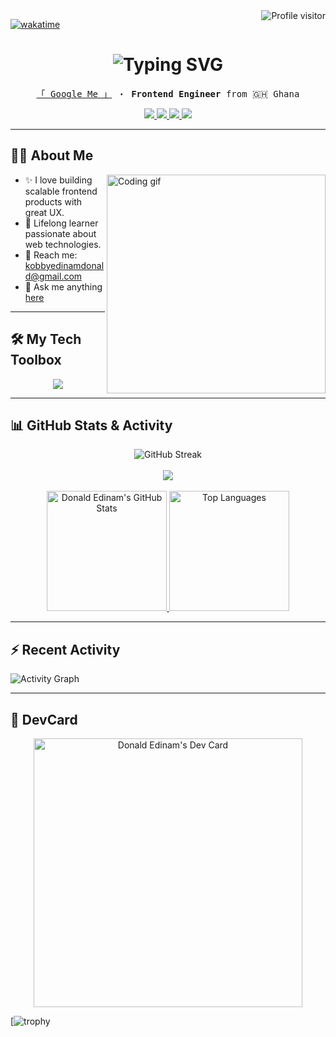<!-- Profile View Counter -->
<a href="https://komarev.com/ghpvc/?username=Donald-Edinam">
  <img align="right" src="https://komarev.com/ghpvc/?username=Donald-Edinam&label=Visitors&color=0e75b6&style=flat" alt="Profile visitor" />
</a>

<!-- WakaTime badge -->
[![wakatime](https://wakatime.com/badge/user/eebb3dd8-d9b2-40de-9b88-6fd6cac99dbc.svg)](https://wakatime.com/@eebb3dd8-d9b2-40de-9b88-6fd6cac99dbc)

<!-- Hero Section -->
<h1 align="center">
  <img src="https://readme-typing-svg.herokuapp.com?font=Fira+Code&duration=3000&pause=1000&color=F85D7F&center=true&vCenter=true&width=435&lines=Hi+%F0%9F%91%8B%2C+I'm+Donald+Edinam;Frontend+Engineer+%F0%9F%96%A5%EF%B8%8F;Passionate+about+clean+code+%E2%9C%A8;Let%27s+build+something+cool!+%F0%9F%9A%80" alt="Typing SVG" />
</h1>

<p align="center">
  <samp>
    <a href="https://www.google.com/search?q=Donald+Edinam">「 Google Me 」</a> ・
    <strong>Frontend Engineer</strong> from 🇬🇭 Ghana
  </samp>
</p>

<p align="center">
  <a href="https://donald-edinam.vercel.app" target="blank">
    <img src="https://img.shields.io/badge/Website-DC143C?style=for-the-badge&logo=medium&logoColor=white" />
  </a>
  <a href="https://www.linkedin.com/in/donald-edinam-15b174200/" target="_blank">
    <img src="https://img.shields.io/badge/LinkedIn-0077B5?style=for-the-badge&logo=linkedin&logoColor=white" />
  </a>
  <a href="https://twitter.com/DonaldKobby" target="_blank">
    <img src="https://img.shields.io/badge/Twitter-1DA1F2?style=for-the-badge&logo=twitter&logoColor=white" />
  </a>
  <a href="https://instagram.com/code_with_kobby" target="_blank">
    <img src="https://img.shields.io/badge/Instagram-fe4164?style=for-the-badge&logo=instagram&logoColor=white" />
  </a>
</p>

---

## 🙋‍♂️ About Me

<img align="right" width="350" src="/assets/programmer.gif" alt="Coding gif" />

- ✨ I love building scalable frontend products with great UX.
- 🧠 Lifelong learner passionate about web technologies.
- 💌 Reach me: [kobbyedinamdonald@gmail.com](mailto:kobbyedinamdonald@gmail.com)
- 💬 Ask me anything [here](https://github.com/Donald-Edinam/Donald-Edinam/issues)

---

## 🛠️ My Tech Toolbox

<div align="center">
  <img src="https://skillicons.dev/icons?i=js,ts,react,nextjs,redux,tailwind,html,css,sass,nodejs,express,mongodb,git,github,vscode,figma,bootstrap,antdesign,markdown,graphql" />
</div>

---

## 📊 GitHub Stats & Activity

<div align="center">
  <img src="https://github-readme-streak-stats.herokuapp.com/?user=Donald-Edinam&theme=radical&border=7F3FBF&background=0D1117" alt="GitHub Streak"/>
  <br/><br/>
  <img src="https://github-profile-summary-cards.vercel.app/api/cards/profile-details?username=Donald-Edinam&theme=radical" />
</div>

<br/>

<div align="center">
  <a href="https://github.com/Donald-Edinam">
    <img alt="Donald Edinam's GitHub Stats" src="https://denvercoder1-github-readme-stats.vercel.app/api?username=Donald-Edinam&show_icons=true&count_private=true&theme=react&border_color=7F3FBF&bg_color=0D1117&title_color=F85D7F&icon_color=F8D866" height="192px"/>
  </a>
  <a href="https://github.com/Donald-Edinam">
    <img alt="Top Languages" src="https://denvercoder1-github-readme-stats.vercel.app/api/top-langs/?username=Donald-Edinam&langs_count=8&layout=compact&theme=react&border_color=7F3FBF&bg_color=0D1117&title_color=F85D7F&icon_color=F8D866" height="192px"/>
  </a>
</div>

---

## ⚡ Recent Activity

![Activity Graph](https://github-readme-activity-graph.vercel.app/graph?username=Donald-Edinam&custom_title=Donald%20Edinam's%20GitHub%20Activity%20Graph&bg_color=0D1117&color=7F3FBF&line=7F3FBF&point=7F3FBF&area=true&title_color=ffffff)

---

## 🧩 DevCard

<p align="center">
  <a href="https://app.daily.dev/kobbylynux_">
    <img src="https://api.daily.dev/devcards/v2/voazi8MSTLeRwUqmGkwgS.png?type=default&r=pap" width="430" alt="Donald Edinam's Dev Card"/>
  </a>
</p>

[![trophy](https://github-profile-trophy.vercel.app/?username=Donald-Edinam&theme=tokyonight)